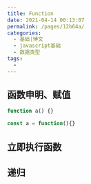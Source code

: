 ```yaml
---
title: Function
date: 2021-04-14 00:13:07
permalink: /pages/12b64a/
categories:
  - 基础|博文
  - javascript基础
  - 数据类型
tags:
  -
---
```


## 函数申明、赋值
```js
function a() {}

const a = function(){}
```

## 立即执行函数

## 递归